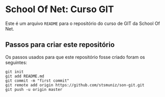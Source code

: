 # School Of Net: Curso GIT

Este é um arquivo `README` para o repositório do curso de GIT da School Of Net.

## Passos para criar este repositório

Os passos usados para que este repositório fosse criado foram os seguintes:

    git init
    git add README.md
    git commit -m "first commit"
    git remote add origin https://github.com/stsmuniz/son-git.git
    git push -u origin master
